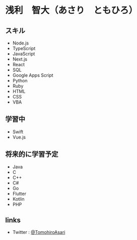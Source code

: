 # 浅利　智大（あさり　ともひろ）

## スキル
- Node.js
- TypeScript
- JavaScript
- Next.js
- React
- SQL
- Google Apps Script
- Python
- Ruby
- HTML
- CSS
- VBA

## 学習中
- Swift
- Vue.js

## 将来的に学習予定
- Java
- C
- C++
- C#
- Go
- Flutter
- Kotlin
- PHP

## links
- Twitter : [@TomohiroAsari](https://twitter.com/TomohiroAsari)

